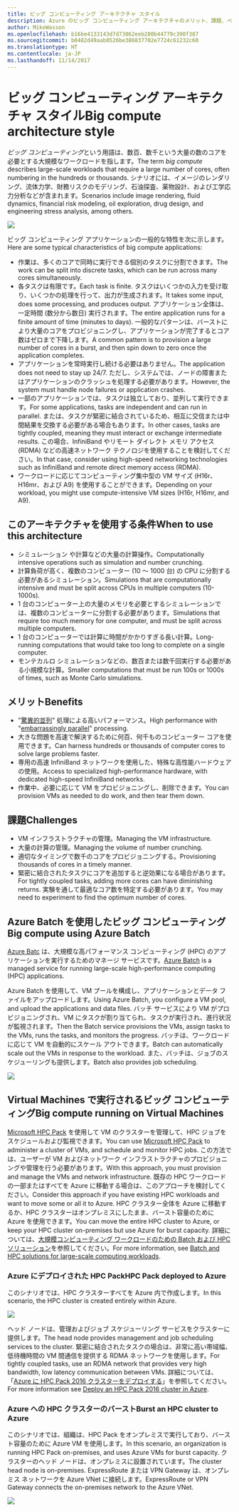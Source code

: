 ```yaml
---
title: ビッグ コンピューティング アーキテクチャ スタイル
description: Azure のビッグ コンピューティング アーキテクチャのメリット、課題、ベスト プラクティスを説明します。　
author: MikeWasson
ms.openlocfilehash: b16be4133143d7d73062eeb280b44779c390f387
ms.sourcegitcommit: b0482d49aab0526be386837702e7724c61232c60
ms.translationtype: HT
ms.contentlocale: ja-JP
ms.lasthandoff: 11/14/2017
---
```

# <a name="big-compute-architecture-style"></a><span data-ttu-id="561e3-103">ビッグ コンピューティング アーキテクチャ スタイル</span><span class="sxs-lookup"><span data-stu-id="561e3-103">Big compute architecture style</span></span>

<span data-ttu-id="561e3-104">*ビッグ コンピューティング*という用語は、数百、数千という大量の数のコアを必要とする大規模なワークロードを指します。</span><span class="sxs-lookup"><span data-stu-id="561e3-104">The term *big compute* describes large-scale workloads that require a large number of cores, often numbering in the hundreds or thousands.</span></span> <span data-ttu-id="561e3-105">シナリオには、イメージのレンダリング、流体力学、財務リスクのモデリング、石油探査、薬物設計、および工学応力分析などが含まれます。</span><span class="sxs-lookup"><span data-stu-id="561e3-105">Scenarios include image rendering, fluid dynamics, financial risk modeling, oil exploration, drug design, and engineering stress analysis, among others.</span></span>

![](./images/big-compute-logical.png)

<span data-ttu-id="561e3-106">ビッグ コンピューティング アプリケーションの一般的な特性を次に示します。</span><span class="sxs-lookup"><span data-stu-id="561e3-106">Here are some typical characteristics of big compute applications:</span></span>

- <span data-ttu-id="561e3-107">作業は、多くのコアで同時に実行できる個別のタスクに分割できます。</span><span class="sxs-lookup"><span data-stu-id="561e3-107">The work can be split into discrete tasks, which can be run across many cores simultaneously.</span></span>
- <span data-ttu-id="561e3-108">各タスクは有限です。</span><span class="sxs-lookup"><span data-stu-id="561e3-108">Each task is finite.</span></span> <span data-ttu-id="561e3-109">タスクはいくつかの入力を受け取り、いくつかの処理を行って、出力が生成されます。</span><span class="sxs-lookup"><span data-stu-id="561e3-109">It takes some input, does some processing, and produces output.</span></span> <span data-ttu-id="561e3-110">アプリケーション全体は、一定時間 (数分から数日) 実行されます。</span><span class="sxs-lookup"><span data-stu-id="561e3-110">The entire application runs for a finite amount of time (minutes to days).</span></span> <span data-ttu-id="561e3-111">一般的なパターンは、バーストにより大量のコアをプロビジョニングし、アプリケーションが完了するとコア数はゼロまで下降します。</span><span class="sxs-lookup"><span data-stu-id="561e3-111">A common pattern is to provision a large number of cores in a burst, and then spin down to zero once the application completes.</span></span> 
- <span data-ttu-id="561e3-112">アプリケーションを常時実行し続ける必要はありません。</span><span class="sxs-lookup"><span data-stu-id="561e3-112">The application does not need to stay up 24/7.</span></span> <span data-ttu-id="561e3-113">ただし、システムでは、ノードの障害またはアプリケーションのクラッシュを処理する必要があります。</span><span class="sxs-lookup"><span data-stu-id="561e3-113">However, the system must handle node failures or application crashes.</span></span>
- <span data-ttu-id="561e3-114">一部のアプリケーションでは、タスクは独立しており、並列して実行できます。</span><span class="sxs-lookup"><span data-stu-id="561e3-114">For some applications, tasks are independent and can run in parallel.</span></span> <span data-ttu-id="561e3-115">または、タスクが緊密に結合されているため、相互に交信または中間結果を交換する必要がある場合もあります。</span><span class="sxs-lookup"><span data-stu-id="561e3-115">In other cases, tasks are tightly coupled, meaning they must interact or exchange intermediate results.</span></span> <span data-ttu-id="561e3-116">この場合、InfiniBand やリモート ダイレクト メモリ アクセス (RDMA) などの高速ネットワーク テクノロジを使用することを検討してください。</span><span class="sxs-lookup"><span data-stu-id="561e3-116">In that case, consider using high-speed networking technologies such as InfiniBand and remote direct memory access (RDMA).</span></span> 
- <span data-ttu-id="561e3-117">ワークロードに応じてコンピューティング集中型の VM サイズ (H16r、H16mr、および A9) を使用することができます。</span><span class="sxs-lookup"><span data-stu-id="561e3-117">Depending on your workload, you might use compute-intensive VM sizes (H16r, H16mr, and A9).</span></span>

## <a name="when-to-use-this-architecture"></a><span data-ttu-id="561e3-118">このアーキテクチャを使用する条件</span><span class="sxs-lookup"><span data-stu-id="561e3-118">When to use this architecture</span></span>

- <span data-ttu-id="561e3-119">シミュレーション や計算などの大量の計算操作。</span><span class="sxs-lookup"><span data-stu-id="561e3-119">Computationally intensive operations such as simulation and number crunching.</span></span>
- <span data-ttu-id="561e3-120">計算負荷が高く、複数のコンピューター (10 ～ 1000 台) の CPU に分割する必要があるシミュレーション。</span><span class="sxs-lookup"><span data-stu-id="561e3-120">Simulations that are computationally intensive and must be split across CPUs in multiple computers (10-1000s).</span></span>
- <span data-ttu-id="561e3-121">1 台のコンピューター上の大量のメモリを必要とするシミュレーションでは、複数のコンピューターに分割する必要があります。</span><span class="sxs-lookup"><span data-stu-id="561e3-121">Simulations that require too much memory for one computer, and must be split across multiple computers.</span></span>
- <span data-ttu-id="561e3-122">1 台のコンピューターでは計算に時間がかかりすぎる長い計算。</span><span class="sxs-lookup"><span data-stu-id="561e3-122">Long-running computations that would take too long to complete on a single computer.</span></span>
- <span data-ttu-id="561e3-123">モンテカルロ シミュレーションなどの、数百または数千回実行する必要がある小規模な計算。</span><span class="sxs-lookup"><span data-stu-id="561e3-123">Smaller computations that must be run 100s or 1000s of times, such as Monte Carlo simulations.</span></span>

## <a name="benefits"></a><span data-ttu-id="561e3-124">メリット</span><span class="sxs-lookup"><span data-stu-id="561e3-124">Benefits</span></span>

- <span data-ttu-id="561e3-125">"[驚異的並列][embarrassingly-parallel]" 処理による高いパフォーマンス。</span><span class="sxs-lookup"><span data-stu-id="561e3-125">High performance with "[embarrassingly parallel][embarrassingly-parallel]" processing.</span></span>
- <span data-ttu-id="561e3-126">大きな問題を高速で解決するために何百、何千ものコンピューター コアを使用できます。</span><span class="sxs-lookup"><span data-stu-id="561e3-126">Can harness hundreds or thousands of computer cores to solve large problems faster.</span></span>
- <span data-ttu-id="561e3-127">専用の高速 InfiniBand ネットワークを使用した、特殊な高性能ハードウェアの使用。</span><span class="sxs-lookup"><span data-stu-id="561e3-127">Access to specialized high-performance hardware, with dedicated high-speed InfiniBand networks.</span></span>
- <span data-ttu-id="561e3-128">作業中、必要に応じて VM をプロビジョニングし、削除できます。</span><span class="sxs-lookup"><span data-stu-id="561e3-128">You can provision VMs as needed to do work, and then tear them down.</span></span> 

## <a name="challenges"></a><span data-ttu-id="561e3-129">課題</span><span class="sxs-lookup"><span data-stu-id="561e3-129">Challenges</span></span>

- <span data-ttu-id="561e3-130">VM インフラストラクチャの管理。</span><span class="sxs-lookup"><span data-stu-id="561e3-130">Managing the VM infrastructure.</span></span>
- <span data-ttu-id="561e3-131">大量の計算の管理。</span><span class="sxs-lookup"><span data-stu-id="561e3-131">Managing the volume of number crunching.</span></span> 
- <span data-ttu-id="561e3-132">適切なタイミングで数千のコアをプロビジョニングする。</span><span class="sxs-lookup"><span data-stu-id="561e3-132">Provisioning thousands of cores in a timely manner.</span></span>
- <span data-ttu-id="561e3-133">緊密に結合されたタスクにコアを追加すると逆効果になる場合があります。</span><span class="sxs-lookup"><span data-stu-id="561e3-133">For tightly coupled tasks, adding more cores can have diminishing returns.</span></span> <span data-ttu-id="561e3-134">実験を通して最適なコア数を特定する必要があります。</span><span class="sxs-lookup"><span data-stu-id="561e3-134">You may need to experiment to find the optimum number of cores.</span></span>

## <a name="big-compute-using-azure-batch"></a><span data-ttu-id="561e3-135">Azure Batch を使用したビッグ コンピューティング</span><span class="sxs-lookup"><span data-stu-id="561e3-135">Big compute using Azure Batch</span></span>

<span data-ttu-id="561e3-136">[Azure Batc][batch] は、大規模な高パフォーマンス コンピューティング (HPC) のアプリケーションを実行するためのマネージ サービスです。</span><span class="sxs-lookup"><span data-stu-id="561e3-136">[Azure Batch][batch] is a managed service for running large-scale high-performance computing (HPC) applications.</span></span>

<span data-ttu-id="561e3-137">Azure Batch を使用して、VM プールを構成し、アプリケーションとデータ ファイルをアップロードします。</span><span class="sxs-lookup"><span data-stu-id="561e3-137">Using Azure Batch, you configure a VM pool, and upload the applications and data files.</span></span> <span data-ttu-id="561e3-138">バッチ サービスにより VM がプロビジョニングされ、VM にタスクが割り当てられ、タスクが実行され、進行状況が監視されます。</span><span class="sxs-lookup"><span data-stu-id="561e3-138">Then the Batch service provisions the VMs, assign tasks to the VMs, runs the tasks, and monitors the progress.</span></span> <span data-ttu-id="561e3-139">バッチは、ワークロードに応じて VM を自動的にスケール アウトできます。</span><span class="sxs-lookup"><span data-stu-id="561e3-139">Batch can automatically scale out the VMs in response to the workload.</span></span> <span data-ttu-id="561e3-140">また、バッチは、ジョブのスケジューリングも提供します。</span><span class="sxs-lookup"><span data-stu-id="561e3-140">Batch also provides job scheduling.</span></span>

![](./images/big-compute-batch.png) 

## <a name="big-compute-running-on-virtual-machines"></a><span data-ttu-id="561e3-141">Virtual Machines で実行されるビッグ コンピューティング</span><span class="sxs-lookup"><span data-stu-id="561e3-141">Big compute running on Virtual Machines</span></span>

<span data-ttu-id="561e3-142">[Microsoft HPC Pack][hpc-pack] を使用して VM のクラスターを管理して、HPC ジョブをスケジュールおよび監視できます。</span><span class="sxs-lookup"><span data-stu-id="561e3-142">You can use [Microsoft HPC Pack][hpc-pack] to administer a cluster of VMs, and schedule and monitor HPC jobs.</span></span> <span data-ttu-id="561e3-143">この方法では、ユーザーが VM およびネットワーク インフラストラクチャのプロビジョニングや管理を行う必要があります。</span><span class="sxs-lookup"><span data-stu-id="561e3-143">With this approach, you must provision and manage the VMs and network infrastructure.</span></span> <span data-ttu-id="561e3-144">既存の HPC ワークロードの一部またはすべてを Azure に移動する場合は、このアプローチを検討してください。</span><span class="sxs-lookup"><span data-stu-id="561e3-144">Consider this approach if you have existing HPC workloads and want to move some or all it to Azure.</span></span> <span data-ttu-id="561e3-145">HPC クラスター全体を Azure に移動するか、HPC クラスターはオンプレミスにしたまま、バースト容量のために Azure を使用できます。</span><span class="sxs-lookup"><span data-stu-id="561e3-145">You can move the entire HPC cluster to Azure, or keep your HPC cluster on-premises but use Azure for burst capacity.</span></span> <span data-ttu-id="561e3-146">詳細については、[大規模コンピューティング ワークロードのための Batch および HPC ソリューション][batch-hpc-solutions]を参照してください。</span><span class="sxs-lookup"><span data-stu-id="561e3-146">For more information, see [Batch and HPC solutions for large-scale computing workloads][batch-hpc-solutions].</span></span>

### <a name="hpc-pack-deployed-to-azure"></a><span data-ttu-id="561e3-147">Azure にデプロイされた HPC Pack</span><span class="sxs-lookup"><span data-stu-id="561e3-147">HPC Pack deployed to Azure</span></span>

<span data-ttu-id="561e3-148">このシナリオでは、HPC クラスターすべてを Azure 内で作成します。</span><span class="sxs-lookup"><span data-stu-id="561e3-148">In this scenario, the HPC cluster is created entirely within Azure.</span></span>

![](./images/big-compute-iaas.png) 
 
<span data-ttu-id="561e3-149">ヘッド ノードは、管理およびジョブ スケジューリング サービスをクラスターに提供します。</span><span class="sxs-lookup"><span data-stu-id="561e3-149">The head node provides management and job scheduling services to the cluster.</span></span> <span data-ttu-id="561e3-150">緊密に結合されたタスクの場合は、非常に高い帯域幅、低待機時間の VM 間通信を提供する RDMA ネットワークを使用します。</span><span class="sxs-lookup"><span data-stu-id="561e3-150">For tightly coupled tasks, use an RDMA network that provides very high bandwidth, low latency communication between VMs.</span></span> <span data-ttu-id="561e3-151">詳細については、「[Azure に HPC Pack 2016 クラスターをデプロイする][deploy-hpc-azure]」を参照してください。</span><span class="sxs-lookup"><span data-stu-id="561e3-151">For more information see [Deploy an HPC Pack 2016 cluster in Azure][deploy-hpc-azure].</span></span>

### <a name="burst-an-hpc-cluster-to-azure"></a><span data-ttu-id="561e3-152">Azure への HPC クラスターのバースト</span><span class="sxs-lookup"><span data-stu-id="561e3-152">Burst an HPC cluster to Azure</span></span>

<span data-ttu-id="561e3-153">このシナリオでは、組織は、HPC Pack をオンプレミスで実行しており、バースト容量のために Azure VM を使用します。</span><span class="sxs-lookup"><span data-stu-id="561e3-153">In this scenario, an organization is running HPC Pack on-premises, and uses Azure VMs for burst capacity.</span></span> <span data-ttu-id="561e3-154">クラスターのヘッド ノードは、オンプレミスに設置されています。</span><span class="sxs-lookup"><span data-stu-id="561e3-154">The cluster head node is on-premises.</span></span> <span data-ttu-id="561e3-155">ExpressRoute または VPN Gateway は、オンプレミス ネットワークを Azure VNet に接続します。</span><span class="sxs-lookup"><span data-stu-id="561e3-155">ExpressRoute or VPN Gateway connects the on-premises network to the Azure VNet.</span></span>

![](./images/big-compute-hybrid.png) 


[batch]: /azure/batch/
[batch-hpc-solutions]: /azure/batch/batch-hpc-solutions
[deploy-hpc-azure]: /azure/virtual-machines/windows/hpcpack-2016-cluster
[embarrassingly-parallel]: https://en.wikipedia.org/wiki/Embarrassingly_parallel
[hpc-pack]: https://technet.microsoft.com/library/cc514029

 
